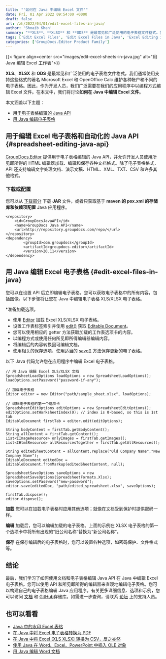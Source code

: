 ```yaml
---
title: "'如何在 Java 中编辑 Excel 文件'"
date: Fri, 01 Apr 2022 09:54:00 +0000
draft: false
url: /zh/2022/04/01/edit-excel-files-in-java/
author: 'Shoaib Khan'
summary: "**XLS**、**XLSX** 和 **ODS** 是最常见和广泛使用的电子表格文件格式。我们通常使用支持这些格式的著名 Microsoft Excel 和 OpenOffice Calc 维护各种帐户和不同的电子表格。因此，作为开发人员，我们广泛需要在我们的应用程序中以编程方式编辑 Excel 文件。在本文中，我们将讨论**如何在 Java 中编辑 Excel 文件**。"
tags: ['Edit Excel Files', 'Edit Excel Files in Java', 'Excel Editing in Java', 'Excel Editing Java API']
categories: ['GroupDocs.Editor Product Family']
---
```


{{< figure align=center src="images/edit-excel-sheets-in-java.jpg" alt="用 Java 编辑 Excel 工作表">}}


**XLS**、**XLSX** 和 **ODS** 是最常见和广泛使用的电子表格文件格式。我们通常使用支持这些格式的著名 Microsoft Excel 和 OpenOffice Calc 维护各种帐户和不同的电子表格。因此，作为开发人员，我们广泛需要在我们的应用程序中以编程方式编辑 Excel 文件。在本文中，我们将讨论**如何在 Java 中编辑 Excel 文件**。

本文涵盖以下主题：

* [用于电子表格编辑的 Java API](#spreadsheet-editing-java-api)
* [用 Java 编辑电子表格](#edit-excel-files-in-java)

## 用于编辑 Excel 电子表格和自动化的 Java API {#spreadsheet-editing-java-api}

[GroupDocs.Editor](https://products.groupdocs.com/editor/) 提供用于电子表格编辑的 Java API，并允许开发人员使用所见即所得的 HTML 编辑器加载、编辑和保存各种文档格式。除了电子表格格式，API 还支持编辑文字处理文档、演示文稿、HTML、XML、TXT、CSV 和许多其他格式。

### 下载或配置

您可以从 [下载部分](https://downloads.groupdocs.com/editor) 下载 **JAR** 文件，或者只获取基于 **maven 的 pox.xml 的存储库和依赖项配置** Java 应用程序。

```
<repository>
	<id>GroupDocsJavaAPI</id>
	<name>GroupDocs Java API</name>
	<url>http://repository.groupdocs.com/repo/</url>
</repository>
<dependency>
        <groupId>com.groupdocs</groupId>
        <artifactId>groupdocs-editor</artifactId>
        <version>20.11</version> 
</dependency>
```

## 用 Java 编辑 Excel 电子表格 {#edit-excel-files-in-java}

您可以在设置 API 后立即编辑电子表格。您可以获取电子表格中的所有内容，包括图像。以下步骤将让您在 Java 中编辑电子表格 XLS/XLSX 电子表格。

*准备加载选项。
* 使用 [Editor](https://apireference.groupdocs.com/editor/java/com.groupdocs.editor/Editor) 加载 Excel XLS/XLSX 电子表格。
* 设置工作表标签索引并使用 [edit()](https://apireference.groupdocs.com/editor/java/com.groupdocs.editor/Editor#edit()) 获取 [Editable Document](https://apireference.groupdocs.com/editor/java/com.groupdocs.editor/EditableDocument)。
* 您可以使用相应的 getter 方法获取加载的工作表选项卡的内容。
* 以编程方式或使用任何所见即所得编辑器编辑内容。
* 将编辑后的内容转换回可编辑文档。
* 使用相关的保存选项，使用适当的 [save()](https://apireference.groupdocs.com/editor/java/com.groupdocs.editor/Editor#save(com.groupdocs.editor.EditableDocument,%20java.lang.String,%20com.groupdocs.editor.options.ISaveOptions)) 方法保存更新的电子表格。

以下 Java 代码允许您在应用程序中编辑 Excel 电子表格。

```
// 用 Java 编辑 Excel XLS/XLSX 文档
SpreadsheetLoadOptions loadOptions = new SpreadsheetLoadOptions();
loadOptions.setPassword("password-if-any");

// 加载电子表格
Editor editor = new Editor("path/sample_sheet.xlsx", loadOptions);

// 编辑电子表格的第一个选项卡
SpreadsheetEditOptions editOptions = new SpreadsheetEditOptions();
editOptions.setWorksheetIndex(0); // index is 0-based, so this is 1st tab
EditableDocument firstTab = editor.edit(editOptions);

String bodyContent = firstTab.getBodyContent();
String allContent = firstTab.getContent();
List<IImageResource> onlyImages = firstTab.getImages();
List<IHtmlResource> allResourcesTogether = firstTab.getAllResources();

String editedSheetContent = allContent.replace("Old Company Name","New Company Name");
EditableDocument editedDoc = EditableDocument.fromMarkup(editedSheetContent, null);

SpreadsheetSaveOptions saveOptions = new SpreadsheetSaveOptions(SpreadsheetFormats.Xlsx);
saveOptions.setPassword("new-password");
editor.save(editedDoc, "path/edited_spreadsheet.xlsx", saveOptions);

firstTab.dispose();
editor.dispose();
```

**加载** 您可以在加载电子表格时应用其他选项；就像在文档受到保护时提供密码一样。

**编辑** 加载后，您可以编辑加载的电子表格。上面的示例在 XLSX 电子表格的第一个选项卡中将所有出现的“旧公司名称”替换为“新公司名称”。

**保存** 在保存编辑后的电子表格时，您可以设置各种选项，如密码保护、文件格式等。

## 结论

最后，我们学习了如何使用文档和电子表格编辑 Java API 在 Java 中编辑 Excel 电子表格。您可以使用 API 和所见即所得的编辑器来直观地编辑电子表格。您可以构建自己的电子表格编辑 Java 应用程序。有关更多详细信息、选项和示例，您可以访问 [文档](https://docs.groupdocs.com/editor/java/) 和 [GitHub](https://github.com/groupdocs-editor)存储库。如需进一步查询，请联系 [论坛](https://forum.groupdocs.com/c/assembly) 上的支持人员。

## 也可以看看

* [Java 中的水印 Excel 表格](https://blog.groupdocs.com/2021/11/10/watermark-excel-sheets-in-java/)
* [在 Java 中将 Excel 电子表格转换为 PDF](https://blog.groupdocs.com/2021/11/21/convert-excel-spreadsheets-to-pdf-in-java/)
* [在 Java 中将 Excel (XLS XLSX) 转换为 CSV，反之亦然](https://blog.groupdocs.com/2021/07/31/convert-csv-and-excel-xls-xlsx-in-java/)
* [使用 Java 在 Word、Excel、PowerPoint 中插入 OLE 对象](https://blog.groupdocs.com/2020/10/19/insert-ole-objects-in-word-excel-powerpoint-with-java/)
* [用 Java 编辑 Word 文档](https://blog.groupdocs.com/2022/03/30/edit-word-documents-in-java/)





